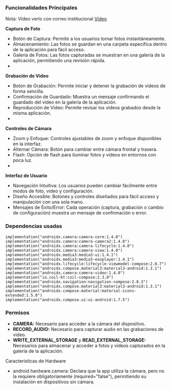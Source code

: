 ### Funcionalidades Principales

Nota: Video verlo con correo institucional
[Video](https://ufgedu-my.sharepoint.com/:v:/g/personal/ia_angieespinoza_ufg_edu_sv/EYJ04lJCwHxEjCQJ7nKtP_IB9sy5XeDa4_TW5jFtRjDupw?nav=eyJyZWZlcnJhbEluZm8iOnsicmVmZXJyYWxBcHAiOiJPbmVEcml2ZUZvckJ1c2luZXNzIiwicmVmZXJyYWxBcHBQbGF0Zm9ybSI6IldlYiIsInJlZmVycmFsTW9kZSI6InZpZXciLCJyZWZlcnJhbFZpZXciOiJNeUZpbGVzTGlua0NvcHkifX0&e=udJkcp)

**Captura de Foto**
- Botón de Captura: Permite a los usuarios tomar fotos instantáneamente.
- Almacenamiento: Las fotos se guardan en una carpeta específica dentro de la aplicación para fácil acceso.
- Galería de Fotos: Las fotos capturadas se muestran en una galería de la aplicación, permitiendo una revisión rápida.
- 
**Grabación de Video**
- Botón de Grabación: Permite iniciar y detener la grabación de videos de forma sencilla.
- Confirmación de Guardado: Muestra un mensaje confirmando el guardado del video en la galería de la aplicación.
- Reproducción de Video: Permite revisar los videos grabados desde la misma aplicación.
- 
**Controles de Cámara**
- Zoom y Enfoque: Controles ajustables de zoom y enfoque disponibles en la interfaz.
- Alternar Cámara: Botón para cambiar entre cámara frontal y trasera.
- Flash: Opción de flash para iluminar fotos y videos en entornos con poca luz.
- 
**Interfaz de Usuario**
- Navegación Intuitiva: Los usuarios pueden cambiar fácilmente entre modos de foto, video y configuración.
- Diseño Accesible: Botones y controles diseñados para fácil acceso y manipulación con una sola mano.
- Mensajes de Éxito/Error: Cada operación (captura, grabación o cambio de configuración) muestra un mensaje de confirmación o error.

### Dependencias usadas
```
implementation("androidx.camera:camera-core:1.4.0")
implementation("androidx.camera:camera-camera2:1.4.0")
implementation("androidx.camera:camera-lifecycle:1.4.0")
implementation("androidx.camera:camera-view:1.4.0")
implementation("androidx.media3:media3-ui:1.4.1")
implementation("androidx.media3:media3-exoplayer:1.4.1")
implementation("androidx.lifecycle:lifecycle-viewmodel-compose:2.8.7")
implementation("androidx.compose.material3:material3-android:1.3.1")
implementation("androidx.camera:camera-video:1.4.0")
implementation("io.coil-kt:coil-compose:2.3.0")
implementation("androidx.navigation:navigation-compose:2.8.3")
implementation("androidx.compose.material3:material3-android:1.3.1")
implementation("androidx.compose.material:material-icons-extended:1.5.0")
implementation("androidx.compose.ui:ui-android:1.7.5")
```


### Permisos
- **CAMERA:** Necesario para acceder a la cámara del dispositivo.
- **RECORD_AUDIO:** Necesario para capturar audio en las grabaciones de video.
- **WRITE_EXTERNAL_STORAGE** y **READ_EXTERNAL_STORAGE:** Necesarios para almacenar y acceder a fotos y videos capturados en la galería de la aplicación.

Características de Hardware
- android.hardware.camera: Declara que la app utiliza la cámara, pero no la requiere obligatoriamente (required="false"), permitiendo su instalación en dispositivos sin cámara.
